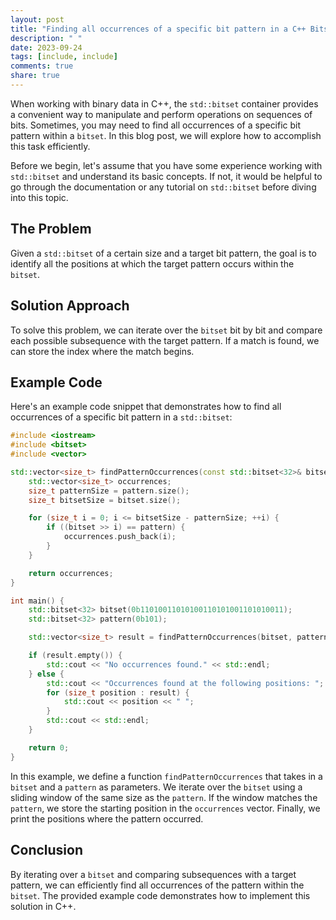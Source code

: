 ```yaml
---
layout: post
title: "Finding all occurrences of a specific bit pattern in a C++ Bitset"
description: " "
date: 2023-09-24
tags: [include, include]
comments: true
share: true
---
```


When working with binary data in C++, the `std::bitset` container provides a convenient way to manipulate and perform operations on sequences of bits. Sometimes, you may need to find all occurrences of a specific bit pattern within a `bitset`. In this blog post, we will explore how to accomplish this task efficiently.

Before we begin, let's assume that you have some experience working with `std::bitset` and understand its basic concepts. If not, it would be helpful to go through the documentation or any tutorial on `std::bitset` before diving into this topic.

## The Problem
Given a `std::bitset` of a certain size and a target bit pattern, the goal is to identify all the positions at which the target pattern occurs within the `bitset`.

## Solution Approach
To solve this problem, we can iterate over the `bitset` bit by bit and compare each possible subsequence with the target pattern. If a match is found, we can store the index where the match begins.

## Example Code
Here's an example code snippet that demonstrates how to find all occurrences of a specific bit pattern in a `std::bitset`:

```cpp
#include <iostream>
#include <bitset>
#include <vector>

std::vector<size_t> findPatternOccurrences(const std::bitset<32>& bitset, const std::bitset<32>& pattern) {
    std::vector<size_t> occurrences;
    size_t patternSize = pattern.size();
    size_t bitsetSize = bitset.size();

    for (size_t i = 0; i <= bitsetSize - patternSize; ++i) {
        if ((bitset >> i) == pattern) {
            occurrences.push_back(i);
        }
    }

    return occurrences;
}

int main() {
    std::bitset<32> bitset(0b11010011010100110101001101010011);
    std::bitset<32> pattern(0b101);

    std::vector<size_t> result = findPatternOccurrences(bitset, pattern);

    if (result.empty()) {
        std::cout << "No occurrences found." << std::endl;
    } else {
        std::cout << "Occurrences found at the following positions: ";
        for (size_t position : result) {
            std::cout << position << " ";
        }
        std::cout << std::endl;
    }

    return 0;
}
```

In this example, we define a function `findPatternOccurrences` that takes in a `bitset` and a `pattern` as parameters. We iterate over the `bitset` using a sliding window of the same size as the `pattern`. If the window matches the `pattern`, we store the starting position in the `occurrences` vector. Finally, we print the positions where the pattern occurred.

## Conclusion
By iterating over a `bitset` and comparing subsequences with a target pattern, we can efficiently find all occurrences of the pattern within the `bitset`. The provided example code demonstrates how to implement this solution in C++.